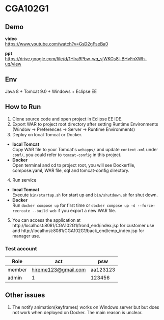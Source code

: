 # CGA102G1

## Demo

**video**  
https://www.youtube.com/watch?v=GsD2gFseBa0
  
**ppt**  
https://drive.google.com/file/d/1Hlra9Pbw-wq_sjWKOs8l-BHvFnXWh-uq/view  

## Env
Java 8 + Tomcat 9.0 + Windows + Eclipse EE

## How to Run
1. Clone source code and open project in Eclipse EE IDE.
2. Export WAR to project root directory after setting Runtime Environments (Window -> Preferences -> Server -> Runtime Environments)
3. Deploy on local Tomcat or Docker.
* **local Tomcat**  
Copy WAR file to your Tomcat's `webapps/` and update `context.xml` under `conf/`, you could refer to `tomcat-config` in this project.
* **Docker**  
Open terminal and cd to project root, you will see Dockerfile, compose.yaml, WAR file, sql and tomcat-config directory.
4. Run service
* **local Tomcat**  
Execute `bin/startup.sh` for start up and `bin/shutdown.sh` for shut down.
* **Docker**  
Run `docker compose up` for first time or `docker compose up -d --force-recreate --build web` if you export a new WAR file.
5. You can access the application at http://localhost:8081/CGA102G1/frond_end/index.jsp for customer use and http://localhost:8081/CGA102G1/back_end/emp_index.jsp for manager use.  

### Test account  

|Role|act|psw|
|---|---|---|
|member|hireme123@gmail.com|aa123123|
|admin|1|123456|

## Other issues
1. The notify animation(keyframes) works on Windows server but but does not work when deployed on Docker. The main reason is unclear.